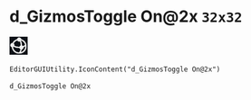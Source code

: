 # d_GizmosToggle On@2x `32x32`
<img src="/img/d_GizmosToggle%20On@2x.png" width=32 height=32>

``` CSharp
EditorGUIUtility.IconContent("d_GizmosToggle On@2x")
```
```
d_GizmosToggle On@2x
```
